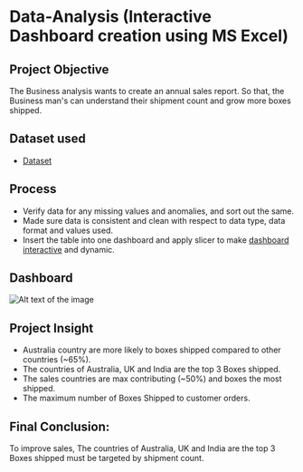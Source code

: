 # Data-Analysis (Interactive Dashboard creation using MS Excel)
## **Project Objective**
The Business analysis wants to create an annual sales report. So that, the Business man's can understand their shipment count and grow more boxes shipped.

## **Dataset used**
- <a href="https://github.com/Jakeer071/Data---Analysis---Dashboard/blob/main/Business%20Products%20Shipments.xlsx">Dataset</a>

## **Process**
- Verify data for any missing values and anomalies, and sort out the same.
- Made sure data is consistent and clean with respect to data type, data format and values used.
- Insert the table into one dashboard and apply slicer to make <a href="https://github.com/Jakeer071/Data---Analysis---Dashboard/blob/main/Business%20Dashboard.png">dashboard interactive</a> and dynamic.

## **Dashboard**
![Alt text of the image](https://github.com/Jakeer071/Data---Analysis---Dashboard/blob/main/Business%20Dashboard.png)

## **Project Insight**
- Australia country are more likely to boxes shipped compared to other countries (~65%).
- The countries of Australia, UK and India are the top 3 Boxes shipped.
- The sales countries are max contributing (~50%) and boxes the most shipped.
- The maximum number of Boxes Shipped to customer orders.

## **Final Conclusion:**
To improve sales, The countries of Australia, UK and India are the top 3 Boxes shipped must be targeted by shipment count.
